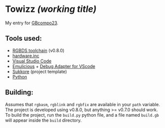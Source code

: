 # Towizz *(working title)*
 My entry for [GBcompo23](https://itch.io/jam/gbcompo23).

## Tools used:
 - [RGBDS toolchain](https://rgbds.gbdev.io) (v0.8.0)
 - [hardware.inc](https://github.com/gbdev/hardware.inc)
 - [Visual Studio Code](https://code.visualstudio.com/)
 - [Emulicious](https://emulicious.net/) + [Debug Adapter for VScode](https://marketplace.visualstudio.com/items?itemName=emulicious.emulicious-debugger)
 - [Sukkore](https://github.com/sukus21/sukkore) (project template)
 - [Python](https://www.python.org/)

## Building:
 Assumes that `rgbasm`, `rgblink` and `rgbfix` are available in your `path` variable.
 The project is developed using v0.8.0, but anything >= v0.7.0 should work.
 To build the project, run the `build.py` python file, and a file named `build.gb` will appear inside the `build` directory.
